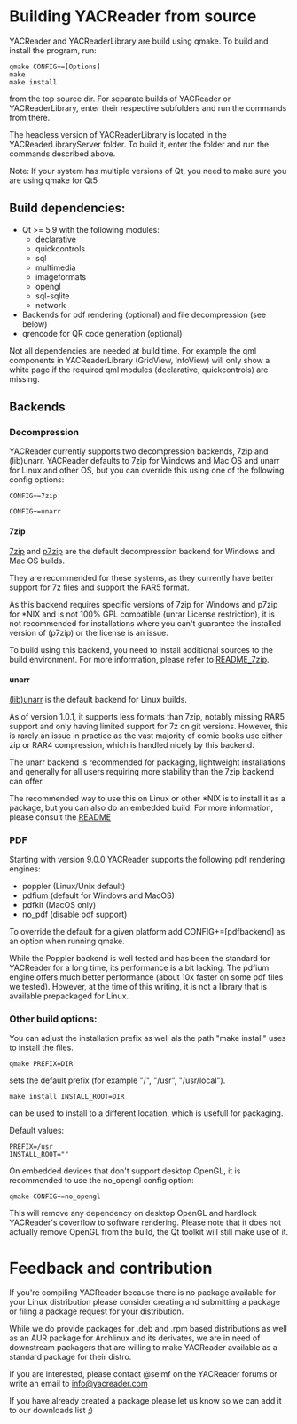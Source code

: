 # Building YACReader from source

YACReader and YACReaderLibrary are build using qmake. To build and install the
program, run:

```
qmake CONFIG+=[Options]
make
make install
```

from the top source dir. For separate builds of YACReader or YACReaderLibrary,
enter their respective subfolders and run the commands from there.

The headless version of YACReaderLibrary is located in the YACReaderLibraryServer
folder. To build it, enter the folder and run the commands described above.

Note: If your system has multiple versions of Qt, you need to make sure you are
using qmake for Qt5

## Build dependencies:

- Qt >= 5.9 with the following modules:
	- declarative
	- quickcontrols
	- sql
	- multimedia
	- imageformats
	- opengl
	- sql-sqlite
	- network
- Backends for pdf rendering (optional) and file
  decompression (see below)
- qrencode for QR code generation (optional)

Not all dependencies are needed at build time. For example the qml components in
YACReaderLibrary (GridView, InfoView) will only show a white page if the
required qml modules (declarative, quickcontrols) are missing.

## Backends

### Decompression

YACReader currently supports two decompression backends, 7zip and (lib)unarr. YACReader
defaults to 7zip for Windows and Mac OS and unarr for Linux and other OS, but you can
override this using one of the following config options:

`CONFIG+=7zip`

`CONFIG+=unarr`

#### 7zip

[7zip](https://www.7-zip.org/) and [p7zip](http://p7zip.sourceforge.net/)
are the default decompression backend for Windows and Mac OS builds.

They are recommended for these systems, as they currently have better support for 7z
files and support the RAR5 format.

As this backend requires specific versions of 7zip for Windows and p7zip for *NIX and
is not 100% GPL compatible (unrar License restriction), it is not recommended for
installations where you can't guarantee the installed version of (p7zip) or the license is an issue.

To build using this backend, you need to install additional sources to the build environment.
For more information, please refer to [README_7zip](compressed_archive/README_7zip.txt).

#### unarr

[(lib)unarr](https://github.com/selmf/unarr) is the default backend for Linux builds.

As of version 1.0.1, it supports less formats than 7zip, notably missing RAR5 support and only having
limited support for 7z on git versions. However, this is rarely an issue in practice as the vast majority
of comic books use either zip or RAR4 compression, which is handled nicely by this backend.

The unarr backend is recommended for packaging, lightweight installations and generally for all users requiring
more stability than the 7zip backend can offer.

The recommended way to use this on Linux or other *NIX is to install it as a package, but you can also do an embedded build.
For more information, please consult the [README](compressed_archive/unarr/README.txt)
### PDF

Starting with version 9.0.0 YACReader supports the following pdf rendering engines:

- poppler (Linux/Unix default)
- pdfium (default for Windows and MacOS)
- pdfkit (MacOS only)
- no_pdf (disable pdf support)

To override the default for a given platform add CONFIG+=[pdfbackend] as an option
when running qmake.

While the Poppler backend is well tested and has been the standard for YACReader
for a long time, its performance is a bit lacking. The pdfium engine offers
much better performance (about 10x faster on some pdf files we tested).
However, at the time of this writing, it is not a library that is available
prepackaged for Linux.

### Other build options:

You can adjust the installation prefix as well als the path "make install" uses
to install the files.

`qmake PREFIX=DIR`

sets the default prefix (for example "/", "/usr", "/usr/local").

`make install INSTALL_ROOT=DIR`

can be used to install to a different location, which is usefull for packaging.

Default values:

```
PREFIX=/usr
INSTALL_ROOT=""
```

On embedded devices that don't support desktop OpenGL, it is recommended to use
the no_opengl config option:

`qmake CONFIG+=no_opengl`

This will remove any dependency on desktop OpenGL and hardlock YACReader's
coverflow to software rendering. Please note that it does not actually remove
OpenGL from the build, the Qt toolkit will still make use of it.


# Feedback and contribution

If you're compiling YACReader because there is no package available for your
Linux distribution please consider creating and submitting a package or filing a
package request for your distribution.

While we do provide packages for .deb and .rpm based distributions as well as an
AUR package for Archlinux and its derivates, we are in need of downstream packagers
that are willing to make YACReader available as a standard package for their distro.

If you are interested, please contact @selmf on the YACReader forums or write
an email to info@yacreader.com

If you have already created a package please let us know so we can add it to
our downloads list ;)
